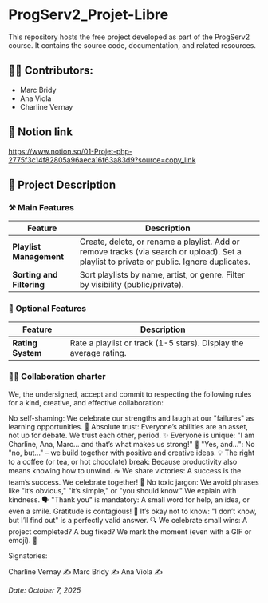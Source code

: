 
# ProgServ2_Projet-Libre
This repository hosts the free project developed as part of the ProgServ2 course. It contains the source code, documentation, and related resources.  
## 🧍🏻 Contributors:  
- Marc Bridy
- Ana Viola
- Charline Vernay

## 🔗 Notion link
https://www.notion.so/01-Projet-php-2775f3c14f82805a96aeca16f63a83d9?source=copy_link

## 📝 Project Description

### ⚒️ Main Features

| Feature               | Description                                                                                     |
|-----------------------|-------------------------------------------------------------------------------------------------|
| **Playlist Management** | Create, delete, or rename a playlist. Add or remove tracks (via search or upload). Set a playlist to private or public. Ignore duplicates. |
| **Sorting and Filtering** | Sort playlists by name, artist, or genre. Filter by visibility (public/private).       |

### 🔐 Optional Features

| Feature            | Description                                                                                     |
|--------------------|-------------------------------------------------------------------------------------------------|
| **Rating System**  | Rate a playlist or track (1-5 stars). Display the average rating.                             |

### 🤝🏻 Collaboration charter

We, the undersigned, accept and commit to respecting the following rules for a kind, creative, and effective collaboration:

No self-shaming: We celebrate our strengths and laugh at our "failures" as learning opportunities. 🎉
Absolute trust: Everyone’s abilities are an asset, not up for debate. We trust each other, period. ✨
Everyone is unique: "I am Charline, Ana, Marc… and that’s what makes us strong!" 🌈
"Yes, and…": No "no, but…" – we build together with positive and creative ideas. 💡
The right to a coffee (or tea, or hot chocolate) break: Because productivity also means knowing how to unwind. ☕
We share victories: A success is the team’s success. We celebrate together! 👏
No toxic jargon: We avoid phrases like "it’s obvious," "it’s simple," or "you should know." We explain with kindness. 🗣️
"Thank you" is mandatory: A small word for help, an idea, or even a smile. Gratitude is contagious! 🙏
It’s okay not to know: "I don’t know, but I’ll find out" is a perfectly valid answer. 🔍
We celebrate small wins: A project completed? A bug fixed? We mark the moment (even with a GIF or emoji). 🎊

Signatories:

Charline Vernay ✍️
Marc Bridy ✍️
Ana Viola ✍️

_Date: October 7, 2025_
